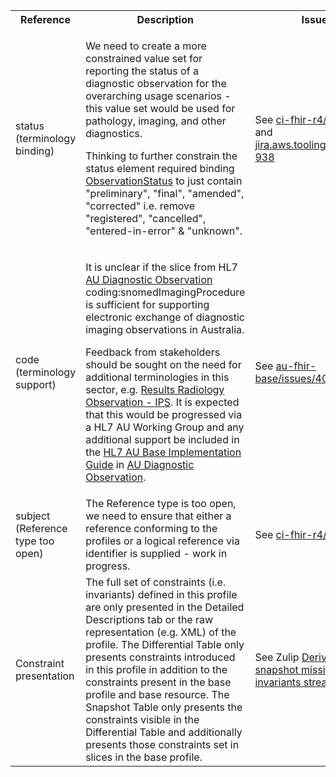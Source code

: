 <table class="list" width="100%">
<tbody>
  <tr>
    <th>Reference</th>
    <th>Description</th>
    <th>Issue No.</th>
  </tr>
    <tr>
        <td>status (terminology binding)</td>
        <td><p>We need to create a more constrained value set for reporting the status of a diagnostic observation for the overarching usage scenarios - this value set would be used for pathology, imaging, and other diagnostics.</p>
        <p>Thinking to further constrain the status element required binding <a href="http://hl7.org/fhir/R4/valueset-observation-status.html">ObservationStatus</a> to just contain "preliminary", "final", "amended", "corrected" i.e. remove "registered", "cancelled", "entered-in-error" & "unknown".</p></td>
        <td>See <a href="https://github.com/AuDigitalHealth/ci-fhir-r4/issues/48">ci-fhir-r4/issues/48</a>, and <a href="https://jira.aws.tooling/browse/FTR-938">jira.aws.tooling/browse/FTR-938</a></td>
   </tr>
   <tr>
    <td>code (terminology support)</td>
    <td><p>It is unclear if the slice from HL7 <a href="http://build.fhir.org/ig/hl7au/au-fhir-base/StructureDefinition-au-diagnostic-observation.html">AU Diagnostic Observation</a> coding:snomedImagingProcedure is sufficient for supporting electronic exchange of diagnostic imaging observations in Australia.</p>
    <p>Feedback from stakeholders should be sought on the need for additional terminologies in this sector, e.g. <a href="https://build.fhir.org/ig/HL7/fhir-ips/ValueSet-results-radiology-observations-uv-ips.html">Results Radiology Observation - IPS</a>. It is expected that this would be progressed via a HL7 AU Working Group and any additional support be included in the <a href="http://build.fhir.org/ig/hl7au/au-fhir-base/index.html">HL7 AU Base Implementation Guide</a> in <a href="http://build.fhir.org/ig/hl7au/au-fhir-base/StructureDefinition-au-diagnostic-observation.html">AU Diagnostic Observation</a>.</p></td>
    <td>See <a href="https://github.com/hl7au/au-fhir-base/issues/406">au-fhir-base/issues/406</a></td>
   </tr> 
   <tr>
    <td>subject (Reference type too open)</td>
    <td>The Reference type is too open, we need to ensure that either a reference conforming to the profiles or a logical reference via identifier is supplied - work in progress.</td>
    <td>See <a href="https://github.com/AuDigitalHealth/ci-fhir-r4/issues/48">ci-fhir-r4/issues/48</a></td>
   </tr>
  <tr>
    <td>Constraint presentation</td>
    <td>The full set of constraints (i.e. invariants) defined in this profile are only presented in the Detailed Descriptions tab or the raw representation (e.g. XML) of the profile. The Differential Table only presents constraints introduced in this profile in addition to the constraints present in the base profile and base resource. The Snapshot Table only presents the constraints visible in the Differential Table and additionally presents those constraints set in slices in the base profile.</td>
    <td>See Zulip <a href="https://chat.fhir.org/#narrow/stream/179252-IG-creation/topic/Derived.20profile.20snapshot.20missing.20upstream.20invariants">Derived profile snapshot missing upstream invariants stream</a></td>
   </tr>    
</tbody>
</table>
